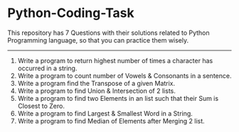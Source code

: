 # Python-Coding-Task
This repository has 7 Questions with their solutions related to Python Programming language, so that you can practice them wisely.


-----------------------------------------------------
1. Write a program to return highest number of times a character has occurred in a string.
2. Write a program to count number of Vowels & Consonants in a sentence.
3. Write a program find the Transpose of a given Matrix.
4. Write a program to find Union & Intersection of 2 lists.
5. Write a program to find two Elements in an list such that their Sum is Closest to Zero.
6. Write a program to find Largest & Smallest Word in a String.
7. Write a program to find Median of Elements after Merging 2 list.
